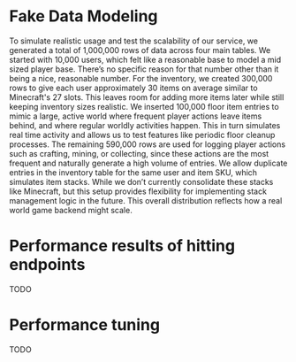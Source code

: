 # Fake Data Modeling
To simulate realistic usage and test the scalability of our service, we generated a total of 1,000,000 rows of data across four main tables. 
We started with 10,000 users, which felt like a reasonable base to model a mid sized player base. There’s no specific reason for that number other than it being a nice, reasonable number. 
For the inventory, we created 300,000 rows to give each user approximately 30 items on average similar to Minecraft's 27 slots. This leaves room for adding more items later while still keeping inventory sizes realistic. 
We inserted 100,000 floor item entries to mimic a large, active world where frequent player actions leave items behind, and where regular worldly activities happen. This in turn simulates real time activity and allows us to test features like periodic floor cleanup processes. 
The remaining 590,000 rows are used for logging player actions such as crafting, mining, or collecting, since these actions are the most frequent and naturally generate a high volume of entries. We allow duplicate entries in the inventory table for the same user and item SKU, which simulates item stacks. While we don’t currently consolidate these stacks like Minecraft, but this setup provides flexibility for implementing stack management logic in the future. 
This overall distribution reflects how a real world game backend might scale.


# Performance results of hitting endpoints
TODO

# Performance tuning
TODO
